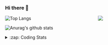 ### Hi there 👋

<!--
**tao8687/tao8687** is a ✨ _special_ ✨ repository because its `README.md` (this file) appears on your GitHub profile.

Here are some ideas to get you started:

- 🔭 I’m currently working on ...
- 🌱 I’m currently learning ...
- 👯 I’m looking to collaborate on ...
- 🤔 I’m looking for help with ...
- 💬 Ask me about ...
- 📫 How to reach me: ...
- 😄 Pronouns: ...
- ⚡ Fun fact: ...
-->

<img align='right' src="https://media.giphy.com/media/M9gbBd9nbDrOTu1Mqx/giphy.gif" width="200">

  
![Top Langs](https://github-readme-stats.vercel.app/api/top-langs/?username=tao8687&layout=compact&title_color=23238E&text_color=A67D3D)

![Anurag's github stats](https://github-readme-stats.vercel.app/api?username=tao8687&show_icons=true&&text_color=A67D3D&title_color=23238E&show_icons=false&count_private=true&hide=stars)

<details>
  <summary>:zap: Coding Stats</summary>
  <b>
<!--START_SECTION:waka-->
![Code Time](http://img.shields.io/badge/Code%20Time-0%20secs-blue)

![Profile Views](http://img.shields.io/badge/Profile%20Views-2-blue)

**🐱 My GitHub Data** 

> 🏆 173 Contributions in the Year 2022
 > 
> 📦 1.4 MB Used in GitHub's Storage 
 > 
> 🚫 Not Opted to Hire
 > 
> 📜 55 Public Repositories 
 > 
> 🔑 25 Private Repositories  
 > 
**I'm an Early 🐤** 

```text
🌞 Morning    108 commits    ██████████████████░░░░░░░   74.48% 
🌆 Daytime    11 commits     ██░░░░░░░░░░░░░░░░░░░░░░░   7.59% 
🌃 Evening    26 commits     ████░░░░░░░░░░░░░░░░░░░░░   17.93% 
🌙 Night      0 commits      ░░░░░░░░░░░░░░░░░░░░░░░░░   0.0%

```
📅 **I'm Most Productive on Monday** 

```text
Monday       32 commits     █████░░░░░░░░░░░░░░░░░░░░   22.07% 
Tuesday      25 commits     ████░░░░░░░░░░░░░░░░░░░░░   17.24% 
Wednesday    27 commits     ████░░░░░░░░░░░░░░░░░░░░░   18.62% 
Thursday     18 commits     ███░░░░░░░░░░░░░░░░░░░░░░   12.41% 
Friday       15 commits     ██░░░░░░░░░░░░░░░░░░░░░░░   10.34% 
Saturday     14 commits     ██░░░░░░░░░░░░░░░░░░░░░░░   9.66% 
Sunday       14 commits     ██░░░░░░░░░░░░░░░░░░░░░░░   9.66%

```


📊 **This Week I Spent My Time On** 

```text
⌚︎ Time Zone: Asia/Shanghai

💬 Programming Languages: 
C                        19 hrs 38 mins      ████████████████░░░░░░░░░   64.95% 
C++                      6 hrs 5 mins        █████░░░░░░░░░░░░░░░░░░░░   20.15% 
Python                   1 hr 28 mins        █░░░░░░░░░░░░░░░░░░░░░░░░   4.88% 
Makefile                 1 hr 17 mins        █░░░░░░░░░░░░░░░░░░░░░░░░   4.25% 
Markdown                 46 mins             ░░░░░░░░░░░░░░░░░░░░░░░░░   2.54%

🔥 Editors: 
VS Code                  30 hrs 14 mins      █████████████████████████   100.0%

🐱‍💻 Projects: 
vc07681                  15 hrs 2 mins       ████████████░░░░░░░░░░░░░   49.75% 
samples                  7 hrs 36 mins       ██████░░░░░░░░░░░░░░░░░░░   25.15% 
vc0768                   5 hrs 35 mins       ████░░░░░░░░░░░░░░░░░░░░░   18.5% 
drv_v7                   1 hr 59 mins        █░░░░░░░░░░░░░░░░░░░░░░░░   6.6%

💻 Operating System: 
Linux                    30 hrs 14 mins      █████████████████████████   100.0%

```

**I Mostly Code in Python** 

```text
Python                   9 repos             ████████░░░░░░░░░░░░░░░░░   32.14% 
C                        6 repos             █████░░░░░░░░░░░░░░░░░░░░   21.43% 
C++                      5 repos             ████░░░░░░░░░░░░░░░░░░░░░   17.86% 
Shell                    2 repos             █░░░░░░░░░░░░░░░░░░░░░░░░   7.14% 
JavaScript               2 repos             █░░░░░░░░░░░░░░░░░░░░░░░░   7.14%

```


**Timeline**

![Chart not found](https://raw.githubusercontent.com/tao8687/tao8687/master/charts/bar_graph.png) 


 Last Updated on 21/06/2022 02:00:55 UTC
<!--END_SECTION:waka-->
</details>
